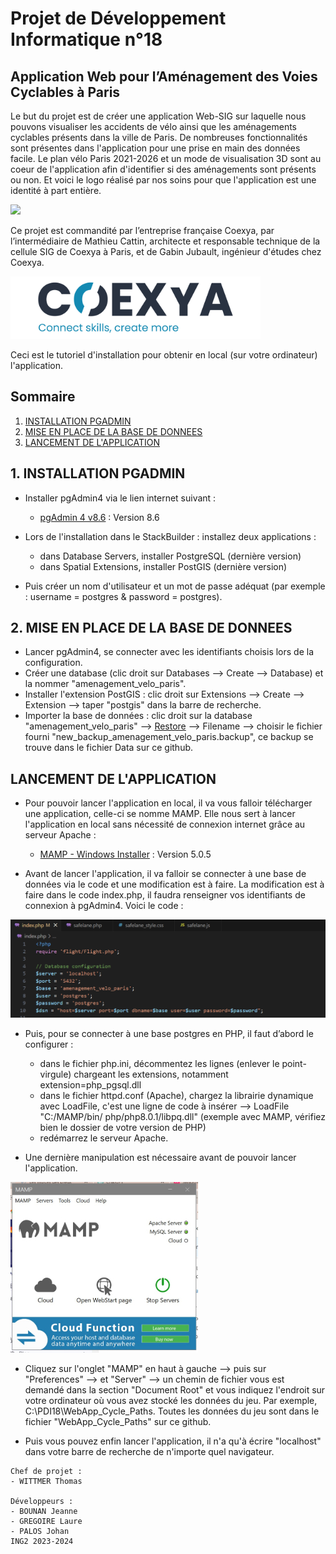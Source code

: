 # Projet de Développement Informatique n°18
## Application Web pour l’Aménagement des Voies Cyclables à Paris 

Le but du projet est de créer une application Web-SIG sur laquelle nous pouvons visualiser les accidents de vélo ainsi que les aménagements cyclables présents dans la ville de Paris. De nombreuses fonctionnalités sont présentes dans l'application pour une prise en main des données facile. Le plan vélo Paris 2021-2026 et un mode de visualisation 3D sont au coeur de l'application afin d'identifier si des aménagements sont présents ou non. Et voici le logo réalisé par nos soins pour que l'application est une identité à part entière.

<img src="assets/images/safelane_carre.png" width="100" height=auto align-items="center" />

Ce projet est commandité par l’entreprise française Coexya, par l’intermédiaire de Mathieu Cattin, architecte et responsable technique de la cellule SIG de Coexya à Paris, et de Gabin Jubault, ingénieur d'études chez Coexya.

<img src="assets/images/Logo_Coexya.png" width=auto height="100" />

Ceci est le tutoriel d'installation pour obtenir en local (sur votre ordinateur) l'application.


## Sommaire
1. [INSTALLATION PGADMIN](#installation-pgadmin)
2. [MISE EN PLACE DE LA BASE DE DONNEES](#mise-en-place-des-donnees)
3. [LANCEMENT DE L'APPLICATION](#lancement-application)


## 1. INSTALLATION PGADMIN
- Installer pgAdmin4 via le lien internet suivant :
   * [pgAdmin 4 v8.6](https://www.pgadmin.org/download/pgadmin-4-windows/) : Version 8.6

- Lors de l'installation dans le StackBuilder : installez deux applications :
	- dans Database Servers, installer PostgreSQL (dernière version)
	- dans Spatial Extensions, installer PostGIS (dernière version)

- Puis créer un nom d'utilisateur et un mot de passe adéquat (par exemple : username = postgres & password = postgres).


## 2. MISE EN PLACE DE LA BASE DE DONNEES
- Lancer pgAdmin4, se connecter avec les identifiants choisis lors de la configuration.
- Créer une database (clic droit sur Databases --> Create --> Database) et la nommer "amenagement_velo_paris".
- Installer l'extension PostGIS : clic droit sur Extensions --> Create --> Extension --> taper "postgis" dans la barre de recherche.
- Importer la base de données : clic droit sur la database "amenagement_velo_paris" --> [Restore](#restore) --> Filename --> choisir le fichier fourni "new_backup_amenagement_velo_paris.backup", ce backup se trouve dans le fichier Data sur ce github.


## LANCEMENT DE L'APPLICATION
- Pour pouvoir lancer l'application en local, il va vous falloir télécharger une application, celle-ci se nomme MAMP. Elle nous sert à lancer l'application en local sans nécessité de connexion internet grâce au serveur Apache :
   * [MAMP - Windows Installer](https://www.mamp.info/en/downloads/) : Version 5.0.5

- Avant de lancer l'application, il va falloir se connecter à une base de données via le code et une modification est à faire. La modification est à faire dans le code index.php, il faudra renseigner vos identifiants de connexion à pgAdmin4. Voici le code :

![](assets/images/index_bdd.png)

- Puis, pour se connecter à une base postgres en PHP, il faut d’abord le configurer :
   - dans le fichier php.ini, décommentez les lignes (enlever le point-virgule) chargeant les extensions, notamment extension=php_pgsql.dll
   - dans le fichier httpd.conf (Apache), chargez la librairie dynamique avec LoadFile, c'est une ligne de code à insérer --> LoadFile "C:/MAMP/bin/ php/php8.0.1/libpq.dll" (exemple avec MAMP, vérifiez bien le dossier de votre version de PHP)
   - redémarrez le serveur Apache.

- Une dernière manipulation est nécessaire avant de pouvoir lancer l'application.

![](assets/images/mamp.jpg) 

- Cliquez sur l'onglet "MAMP" en haut à gauche --> puis sur "Preferences" --> et "Server" --> un chemin de fichier vous est demandé dans la section "Document Root" et vous indiquez l'endroit sur votre ordinateur où vous avez stocké les données du jeu. Par exemple, C:\PDI18\WebApp_Cycle_Paths. Toutes les données du jeu sont dans le fichier "WebApp_Cycle_Paths" sur ce github.

- Puis vous pouvez enfin lancer l'application, il n'a qu'à écrire "localhost" dans votre barre de recherche de n'importe quel navigateur.

```
Chef de projet :
- WITTMER Thomas

Développeurs :
- BOUNAN Jeanne
- GREGOIRE Laure
- PALOS Johan
ING2 2023-2024
```
